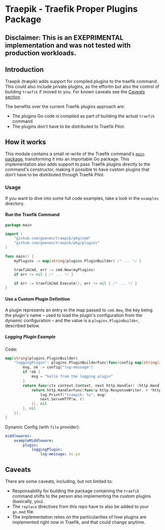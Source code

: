 # Traepik - Traefik Proper Plugins Package

## Disclaimer: This is an EXEPRIMENTAL implementation and was not tested with production workloads.

## Introduction

Traepik (træpik) adds support for compiled plugins to the traefik command. This could also include private plugins, as the effortm but also the control of building `traefik` if moved to you. For known caveats see the [Caveats section](#caveats).

The benefits over the current Traefik plugins approach are:
- The plugins Go code is compiled as part of building the actual `traefik` command
- The plugins don't have to be distributed to Traefik Pilot.


## How it works

This module contains a small re-write of the Traefik command's [`main` package](https://github.com/traefik/traefik/blob/v2.3.2/cmd/traefik/traefik.go), transforming it into an importable Go package. This implementation also adds support to pass Traefik plugins directly to the command's constructor, making it possible to have custom plugins that don't have to be distributed through Traefik Pilot.


### Usage

If you want to dive into some full code examples, take a look in the `examples` directory.

#### Run the Traefik Command

```go
package main

import (
	"github.com/goeven/traepik/pkg/cmd"
	"github.com/goeven/traepik/pkg/plugins"
)

func main() {
    myPlugins := map[string]plugins.PluginBuilder{ /* ... */ }

	traefikCmd, err := cmd.New(myPlugins)
	if err != nil { /* ... */ }

	if err := traefikCmd.Execute(); err != nil { /* ... */ }
}
```

#### Use a Custom Plugin Definition

A plugin represents an entry in the map passed to `cmd.New`, the key being the plugin's name – used to load the plugin's configuration from the dynamic configuration – and the value is a `plugins.PluginBuilder`, described below.

##### Logging Plugin Example

Code:
```go
map[string]plugins.PluginBuilder{
    "loggingPlugin": plugins.PluginBuilderFunc(func(config map[string]interface{}, middlewareName string) (cmd.PluginConstructor, error) {
        msg, ok := config["log-message"]
        if !ok {
            msg = "hello from the logging plugin"
        }
        return func(ctx context.Context, next http.Handler) (http.Handler, error) {
            return http.HandlerFunc(func(w http.ResponseWriter, r *http.Request) {
                log.Printf("traepik: %s", msg)
                next.ServeHTTP(w, r)
            }), nil
        }, nil
    }),
}
```

Dynamic Config (with `file` provider):
```yaml
middlewares:
    exampleMiddleware:
        plugin:
            loggingPlugin:
                log-message: hi-ya

```

## Caveats

There are some caveats, including, but not limited to:

- Responsability for building the package containing the `traefik` command shifts to the person also implementing the custom plugins (basically, you).
- The `replace` directives from this repo have to also be added to your `go.mod` file.
- The implementation relies on the particularities of how plugins are implemented right now in Traefik, and that could change anytime.
